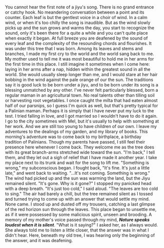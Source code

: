   You cannot hear the first note of a jiyu's song. There is no grand entrance or catchy hook. No meandering conversation between a point and its counter. Each leaf is but the gentlest voice in a choir of wind. In a calm wind, or when it's too chilly the song is inaudible. But as the wind slowly picks up and the sun grows and warms the day, you start to recognize the sound, only it's been there for a quite a while and you can't quite place when exactly it began. At full breeze you are deafened by the sound of every leaf and the complexity of the resounding chords and flourishes.
  It was under this tree that I was born. Among its leaves and stems and branches, I made my first cry to the world and the world sang back to me. My mother used to tell me it was most beautiful to hold me in her arms for the first time in this place. I still imagine it sometimes when I come here: laying in her arms after a nap, hidden within the greatest sound in all the world. She would usually sleep longer than me, and I would stare at her hair bobbing in the wind against the pale orange of our the sun.
  The traditions say it is good luck to be born under a jiyu, and to be born under its song is a blessing unmatched by any other. I've never felt particularly blessed, born a regular maman in an agricultural town. No real talents other than tilling soil or harvesting root vegetables. I once caught the milta that had eaten almost half of our parsnips, so I guess I'm quick as well, but that's pretty typical for a Palinian maman. Perhaps it is simply that I have never put my luck to the test. I tried falling in love, and I got married so I wouldn't have to do it again. I go to the city sometimes with Mel, but it's usually to help with something at her work. And we are still too young to have children of our own. I leave my adventures to the dealings of my garden, and my library of books.
  This morning's adventure was to come back to my birthplace, a birthday tradition of Palinians. Though my parents have passed, I still feel their presence here whenever I come back. They welcome me as the tree does with its great branch-arms stretched wide toward the sun. "I'm back," I tell them, and they let out a sigh of relief that I have made it another year. I take my place next to its trunk and wait for the song to lift me.
  "Something is wrong," my subconscious began.
  I fought back, "It's fine. It's just a little late," and went back to waiting.
  "...It's not coming. Something is wrong."
  The wind had picked up and the sun was warming the land, but the Jiyu remained silent.
  "It's gone. Why is it gone?"
  I stopped my panicked head with a deep breath. "It's just too cold," I said aloud. "The leaves are too cold to sing."
  The air had barely a chill, but the tree remained silent as I tossed and turned trying to come up with an answer that would settle my mind. None came.
  I stood up and dusted off my trousers, catching a last glimpse of the red horizon sun through the leaves. This place began to unsettle me, as if it were possessed by some malicious spirit, unseen and brooding.
  A memory of my mother's voice passed through my mind, ***Nature speaks loudest when it is silent***.
  "What is it saying?" I asked her, as I always would. She always told me to listen a little closer, that the answer was in what I didn't hear. Here, beneath my old tree, I was hearing only the beginning of the answer, and it was deafening.
